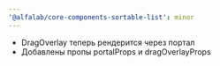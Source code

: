 ```yaml
---
'@alfalab/core-components-sortable-list': minor
---
```


- DragOverlay теперь рендерится через портал
- Добавлены пропы portalProps и dragOverlayProps
